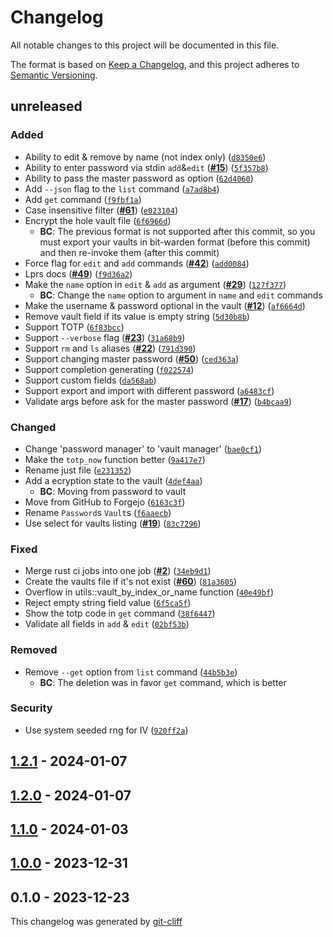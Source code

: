 # Changelog
All notable changes to this project will be documented in this file.

The format is based on [Keep a Changelog](https://keepachangelog.com/en/1.0.0/),
and this project adheres to [Semantic Versioning](https://semver.org/spec/v2.0.0.html).

## unreleased
### Added
-  Ability to edit & remove by name (not index only) ([`d8350e6`](https://git.4rs.nl/awiteb/lprs/commit/d8350e636e733c6d49d46d95e0c3ca6c403d72c5))
-  Ability to enter password via stdin `add`&`edit` ([**#15**](https://git.4rs.nl/awiteb/lprs/issues/15)) ([`5f357b8`](https://git.4rs.nl/awiteb/lprs/commit/5f357b89cb6a49be1c5461fa4b6cd5aaec8e541f))
-  Ability to pass the master password as option ([`62d4060`](https://git.4rs.nl/awiteb/lprs/commit/62d4060bb8ffdfb834d5c860f79414cbca211f72))
-  Add `--json` flag to the `list` command ([`a7ad8b4`](https://git.4rs.nl/awiteb/lprs/commit/a7ad8b468277aa5bc1df8616d93b757c3eab303f))
-  Add `get` command ([`f9fbf1a`](https://git.4rs.nl/awiteb/lprs/commit/f9fbf1a0b7b85638ad64287738e05ec1a1c35d25))
-  Case insensitive filter ([**#61**](https://git.4rs.nl/awiteb/lprs/issues/61)) ([`e023104`](https://git.4rs.nl/awiteb/lprs/commit/e02310401add677170bd402d1430ec34e2aded6d))
-  Encrypt the hole vault file ([`6f6966d`](https://git.4rs.nl/awiteb/lprs/commit/6f6966d5b25b2b5047081304f7597fe80ec95387))
    - **BC**:  The previous format is not supported after this commit, so
you must export your vaults in bit-warden format (before this commit)
and then re-invoke them (after this commit)
-  Force flag for `edit` and `add` commands ([**#42**](https://git.4rs.nl/awiteb/lprs/issues/42)) ([`add0084`](https://git.4rs.nl/awiteb/lprs/commit/add008416b37c3f8e4def891355dcbccc6786a58))
-  Lprs docs ([**#49**](https://git.4rs.nl/awiteb/lprs/issues/49)) ([`f9d36a2`](https://git.4rs.nl/awiteb/lprs/commit/f9d36a2dd781154e2dc0596874b7c9e27eff0b90))
-  Make the `name` option in `edit` & `add` as argument ([**#29**](https://git.4rs.nl/awiteb/lprs/issues/29)) ([`127f377`](https://git.4rs.nl/awiteb/lprs/commit/127f3779f8d805c7e1f5209555d8929082f85c82))
    - **BC**:  Change the `name` option to argument in `name` and `edit` commands
-  Make the username & password optional in the vault ([**#12**](https://git.4rs.nl/awiteb/lprs/issues/12)) ([`af6664d`](https://git.4rs.nl/awiteb/lprs/commit/af6664da5c08cc39cf732d64ba74de1731095723))
-  Remove vault field if its value is empty string ([`5d30b8b`](https://git.4rs.nl/awiteb/lprs/commit/5d30b8b021d5e2172aa8bbaafaa31c10980c4107))
-  Support TOTP ([`6f83bcc`](https://git.4rs.nl/awiteb/lprs/commit/6f83bcccf94b88181d86358a922e61e3d3a2dad8))
-  Support `--verbose` flag ([**#23**](https://git.4rs.nl/awiteb/lprs/issues/23)) ([`31a68b9`](https://git.4rs.nl/awiteb/lprs/commit/31a68b927764a7eb0b38539f630b70fa258ae7aa))
-  Support `rm` and `ls` aliases ([**#22**](https://git.4rs.nl/awiteb/lprs/issues/22)) ([`791d390`](https://git.4rs.nl/awiteb/lprs/commit/791d390e636c1c29af23b343edb66279b791b121))
-  Support changing master password ([**#50**](https://git.4rs.nl/awiteb/lprs/issues/50)) ([`ced363a`](https://git.4rs.nl/awiteb/lprs/commit/ced363a37f6f64282ca1a1fb022aa3d030edff79))
-  Support completion generating ([`f022574`](https://git.4rs.nl/awiteb/lprs/commit/f022574631bfb1b6a62f95d3259617f302059781))
-  Support custom fields ([`da568ab`](https://git.4rs.nl/awiteb/lprs/commit/da568ab5e9414ef77831066eb9b09621c0fedaee))
-  Support export and import with different password ([`a6483cf`](https://git.4rs.nl/awiteb/lprs/commit/a6483cf333e6a5f3a0d48317b50c6304cfd956bb))
-  Validate args before ask for the master password ([**#17**](https://git.4rs.nl/awiteb/lprs/issues/17)) ([`b4bcaa9`](https://git.4rs.nl/awiteb/lprs/commit/b4bcaa92ca63b7c71ea5c28d5e9a6af3ecb88a91))
### Changed
-  Change 'password manager' to 'vault manager' ([`bae0cf1`](https://git.4rs.nl/awiteb/lprs/commit/bae0cf174736d9a1cd61becd20f7d87cf137249c))
-  Make the `totp_now` function better ([`9a417e7`](https://git.4rs.nl/awiteb/lprs/commit/9a417e7d0b1a242a5ca2a41ed2a9f72ce8685b5f))
-  Rename just file ([`e231352`](https://git.4rs.nl/awiteb/lprs/commit/e231352009c21886772b8f039d3e51ba0aeb7616))
-  Add a ecryption state to the vault ([`4def4aa`](https://git.4rs.nl/awiteb/lprs/commit/4def4aadb20cc367d57466dc5e88c3043e468d20))
    - **BC**:  Moving from password to vault
-  Move from GitHub to Forgejo ([`6163c3f`](https://git.4rs.nl/awiteb/lprs/commit/6163c3ff26ab81b07490a798f4047a09565ab1ac))
-  Rename `Password`s `Vault`s ([`f6aaecb`](https://git.4rs.nl/awiteb/lprs/commit/f6aaecb9cf43d7dfa3ef653ff0cd117b3197308b))
-  Use select for vaults listing ([**#19**](https://git.4rs.nl/awiteb/lprs/issues/19)) ([`83c7296`](https://git.4rs.nl/awiteb/lprs/commit/83c7296bf7bf469423f53b024cb65e608ff6c9d9))
### Fixed
-  Merge rust ci jobs into one job ([**#2**](https://git.4rs.nl/awiteb/lprs/issues/2)) ([`34eb9d1`](https://git.4rs.nl/awiteb/lprs/commit/34eb9d10f0ad514c6a7878fd8415a50f04db2be8))
-  Create the vaults file if it's not exist ([**#60**](https://git.4rs.nl/awiteb/lprs/issues/60)) ([`81a3605`](https://git.4rs.nl/awiteb/lprs/commit/81a360519ec97e63c542bef6cc69f1707198c81f))
-  Overflow in utils::vault_by_index_or_name function ([`40e49bf`](https://git.4rs.nl/awiteb/lprs/commit/40e49bffe4e9ecd682eb746deafd68bd088dd415))
-  Reject empty string field value ([`6f5ca5f`](https://git.4rs.nl/awiteb/lprs/commit/6f5ca5f4524bec3cda2990f352080f08524e578b))
-  Show the totp code in `get` command ([`38f6447`](https://git.4rs.nl/awiteb/lprs/commit/38f6447681d20cef313ed270cc67edc99a5ab3e2))
-  Validate all fields in `add` & `edit` ([`02bf53b`](https://git.4rs.nl/awiteb/lprs/commit/02bf53b2a1fd420bf66ac571531d060499559c29))
### Removed
-  Remove `--get` option from `list` command ([`44b5b3e`](https://git.4rs.nl/awiteb/lprs/commit/44b5b3e09b6c653b0d201e268878718cfa507209))
    - **BC**:  The deletion was in favor `get` command, which is better
### Security
-  Use system seeded rng for IV ([`920ff2a`](https://git.4rs.nl/awiteb/lprs/commit/920ff2a2d49af7fb01c731c129bb5905e404f4c1))

## [1.2.1](https://git.4rs.nl/awiteb/lprs/compare/v1.2.0..v1.2.1) - 2024-01-07

## [1.2.0](https://git.4rs.nl/awiteb/lprs/compare/v1.1.0..v1.2.0) - 2024-01-07

## [1.1.0](https://git.4rs.nl/awiteb/lprs/compare/v1.0.0..v1.1.0) - 2024-01-03

## [1.0.0](https://git.4rs.nl/awiteb/lprs/compare/v0.1.0..v1.0.0) - 2023-12-31

## 0.1.0 - 2023-12-23

This changelog was generated by [git-cliff](https://github.com/orhun/git-cliff)
